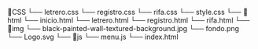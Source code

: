 📁CSS
        └── letrero.css
        └── registro.css
        └── rifa.css
        └── style.css
    └── 📁html
        └── inicio.html
        └── letrero.html
        └── registro.html
        └── rifa.html
    └── 📁img
        └── black-painted-wall-textured-background.jpg
        └── fondo.png
        └── Logo.svg
    └── 📁js
        └── menu.js
    └── index.html
